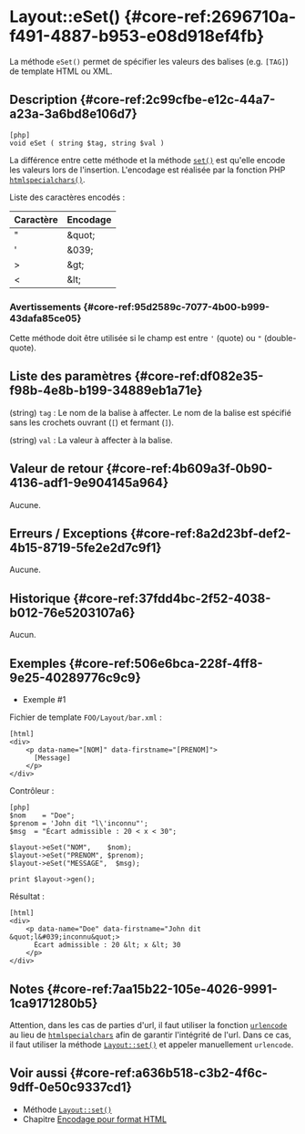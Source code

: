 # Layout::eSet()  {#core-ref:2696710a-f491-4887-b953-e08d918ef4fb}

<div markdown="1" class="short-description">

La méthode `eSet()` permet de spécifier les valeurs des balises (e.g. `[TAG]`)
de template HTML ou XML.

</div>

## Description  {#core-ref:2c99cfbe-e12c-44a7-a23a-3a6bd8e106d7}

    [php]
    void eSet ( string $tag, string $val )

La différence entre cette méthode et la méthode [`set()`][set] est qu'elle
encode les valeurs lors de l'insertion. L'encodage est réalisée par la 
fonction PHP [`htmlspecialchars()`][htmlspecialchars].

Liste des caractères encodés :

| Caractère |  Encodage  |
| --------- | ---------- |
| "         | &amp;quot; |
| '         | &amp;039;  |
| &gt;      | &amp;gt;   |
| &lt;      | &amp;lt;   |

### Avertissements  {#core-ref:95d2589c-7077-4b00-b999-43dafa85ce05}

Cette méthode doit être utilisée si le champ est entre `'` (quote) ou `"`
(double-quote).

## Liste des paramètres  {#core-ref:df082e35-f98b-4e8b-b199-34889eb1a71e}

(string) `tag`
:   Le nom de la balise à affecter. Le nom de la balise est spécifié sans les
    crochets ouvrant (`[`) et fermant (`]`).

(string) `val`
:    La valeur à affecter à la balise.

## Valeur de retour  {#core-ref:4b609a3f-0b90-4136-adf1-9e904145a964}

Aucune.

## Erreurs / Exceptions  {#core-ref:8a2d23bf-def2-4b15-8719-5fe2e2d7c9f1}

Aucune.

## Historique  {#core-ref:37fdd4bc-2f52-4038-b012-76e5203107a6}

Aucun.

## Exemples  {#core-ref:506e6bca-228f-4ff8-9e25-40289776c9c9}

- Exemple #1

Fichier de template `FOO/Layout/bar.xml` :

    [html]
    <div>
        <p data-name="[NOM]" data-firstname="[PRENOM]">
          [Message]
        </p>
    </div>

Contrôleur :

    [php]
    $nom    = "Doe";
    $prenom = 'John dit "l\'inconnu"';
    $msg  = "Écart admissible : 20 < x < 30";
    
    $layout->eSet("NOM",    $nom);
    $layout->eSet("PRENOM", $prenom);
    $layout->eSet("MESSAGE",  $msg);
    
    print $layout->gen();

Résultat :

    [html]
    <div>
        <p data-name="Doe" data-firstname="John dit &quot;l&#039;inconnu&quot;>
          Écart admissible : 20 &lt; x &lt; 30
        </p>
    </div>

## Notes  {#core-ref:7aa15b22-105e-4026-9991-1ca9171280b5}

Attention, dans les cas de parties d'url, il faut utiliser la fonction 
[`urlencode`][urlencode] au lieu de [`htmlspecialchars`][htmlspecialchars]
afin de garantir l'intégrité de l'url. Dans ce cas, il faut utiliser la méthode
[`Layout::set()`][set] et appeler manuellement `urlencode`.

## Voir aussi  {#core-ref:a636b518-c3b2-4f6c-9dff-0e50c9337cd1}

- Méthode [`Layout::set()`][set]
- Chapitre [Encodage pour format HTML][encode]

<!-- links -->
[setBlockData]: #core-ref:fb8a6d38-0bc7-469b-97d3-7cb8d6d3ea4b
[htmlspecialchars]: http://docs.php.net/manual/fr/function.htmlspecialchars.php "Définition sur php.net"
[urlencode]: http://docs.php.net/manual/fr/function.urlencode.php "Définition sur php.net"
[XSS]: http://fr.wikipedia.org/wiki/XSS "Définition sur wikipédia"
[set]:     #core-ref:812c30ed-11cb-4b59-84d2-ba10e4ab7e88
[encode]:   #core-ref:751e00d9-eec7-41b7-835f-14df8c0b7821
